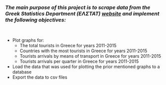 ### ***The main purpose of this project is to scrape data from the Greek Statistics Department (ΕΛΣΤΑΤ) [website](https://www.statistics.gr/) and implement the following objectives:***

<br> 

- Plot graphs for:
  - The total tourists in Greece for years 2011-2015
  - Countries with the most tourists in Greece for years 2011-2015
  - Tourists arrivals by means of transport in Greece for years 2011-2015
  - Tourists arrivals per quarter in Greece for years 2011-2015
- Load the data that was used for plotting the prior mentioned graphs to a database
- Export the data to csv files
